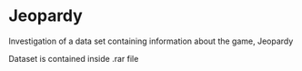 # Jeopardy
Investigation of a data set containing information about the game, Jeopardy

Dataset is contained inside .rar file
